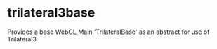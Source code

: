 # trilateral3base

Provides a base WebGL Main 'TrilateralBase' as an abstract for use of Trilateral3.
